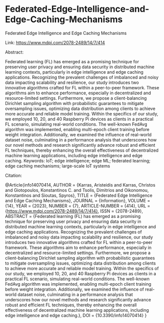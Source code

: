 # Federated-Edge-Intelligence-and-Edge-Caching-Mechanisms
Federated Edge Intelligence and Edge Caching Mechanisms 

Link: https://www.mdpi.com/2078-2489/14/7/414

Abstract:

Federated learning (FL) has emerged as a promising technique for preserving user privacy and ensuring data security in distributed machine learning contexts, particularly in edge intelligence and edge caching applications. Recognizing the prevalent challenges of imbalanced and noisy data impacting scalability and resilience, our study introduces two innovative algorithms crafted for FL within a peer-to-peer framework. These algorithms aim to enhance performance, especially in decentralized and resource-limited settings. Furthermore, we propose a client-balancing Dirichlet sampling algorithm with probabilistic guarantees to mitigate oversampling issues, optimizing data distribution among clients to achieve more accurate and reliable model training. Within the specifics of our study, we employed 10, 20, and 40 Raspberry Pi devices as clients in a practical FL scenario, simulating real-world conditions. The well-known FedAvg algorithm was implemented, enabling multi-epoch client training before weight integration. Additionally, we examined the influence of real-world dataset noise, culminating in a performance analysis that underscores how our novel methods and research significantly advance robust and efficient FL techniques, thereby enhancing the overall effectiveness of decentralized machine learning applications, including edge intelligence and edge caching.
Keywords: IoT; edge intelligence; edge ML; federated learning; edge caching mechanisms; large-scale IoT systems


Citation:

@Article{info14070414,
AUTHOR = {Karras, Aristeidis and Karras, Christos and Giotopoulos, Konstantinos C. and Tsolis, Dimitrios and Oikonomou, Konstantinos and Sioutas, Spyros},
TITLE = {Federated Edge Intelligence and Edge Caching Mechanisms},
JOURNAL = {Information},
VOLUME = {14},
YEAR = {2023},
NUMBER = {7},
ARTICLE-NUMBER = {414},
URL = {https://www.mdpi.com/2078-2489/14/7/414},
ISSN = {2078-2489},
ABSTRACT = {Federated learning (FL) has emerged as a promising technique for preserving user privacy and ensuring data security in distributed machine learning contexts, particularly in edge intelligence and edge caching applications. Recognizing the prevalent challenges of imbalanced and noisy data impacting scalability and resilience, our study introduces two innovative algorithms crafted for FL within a peer-to-peer framework. These algorithms aim to enhance performance, especially in decentralized and resource-limited settings. Furthermore, we propose a client-balancing Dirichlet sampling algorithm with probabilistic guarantees to mitigate oversampling issues, optimizing data distribution among clients to achieve more accurate and reliable model training. Within the specifics of our study, we employed 10, 20, and 40 Raspberry Pi devices as clients in a practical FL scenario, simulating real-world conditions. The well-known FedAvg algorithm was implemented, enabling multi-epoch client training before weight integration. Additionally, we examined the influence of real-world dataset noise, culminating in a performance analysis that underscores how our novel methods and research significantly advance robust and efficient FL techniques, thereby enhancing the overall effectiveness of decentralized machine learning applications, including edge intelligence and edge caching.},
DOI = {10.3390/info14070414}
}


